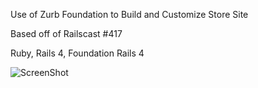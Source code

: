 Use of Zurb Foundation to Build and Customize Store Site

Based off of Railscast #417

Ruby, Rails 4, Foundation Rails 4

![ScreenShot](http://i.imgur.com/QR6ByNc.png)
